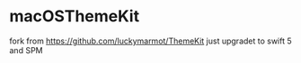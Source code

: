 # macOSThemeKit

fork from https://github.com/luckymarmot/ThemeKit just upgradet to swift 5 and SPM
